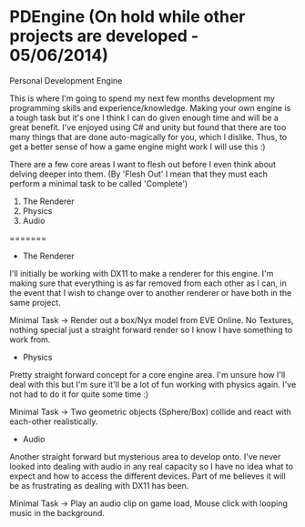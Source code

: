 PDEngine (On hold while other projects are developed - 05/06/2014)
========

Personal Development Engine

This is where I'm going to spend my next few months development my programming skills and experience/knowledge.
Making your own engine is a tough task but it's one I think I can do given enough time and will be a great benefit.
I've enjoyed using C# and unity but found that there are too many things that are done auto-magically for you, which 
I dislike. Thus, to get a better sense of how a game engine might work I will use this :)

There are a few core areas I want to flesh out before I even think about delving deeper into them.
(By 'Flesh Out' I mean that they must each perform a minimal task to be called 'Complete')

1. The Renderer
2. Physics
3. Audio

=======

- The Renderer

I'll initially be working with DX11 to make a renderer for this engine. I'm making sure that everything is as far removed
from each other as I can, in the event that I wish to change over to another renderer or have both in the same project.

Minimal Task -> Render out a box/Nyx model from EVE Online. No Textures, nothing special just a straight forward render
so I know I have something to work from.

- Physics

Pretty straight forward concept for a core engine area. I'm unsure how I'll deal with this but I'm sure it'll be a lot of 
fun working with physics again. I've not had to do it for quite some time :)

Minimal Task -> Two geometric objects (Sphere/Box) collide and react with each-other realistically.

- Audio

Another straight forward but mysterious area to develop onto. I've never looked into dealing with audio in any real 
capacity so I have no idea what to expect and how to access the different devices. Part of me believes it will be as
frustrating as dealing with DX11 has been.

Minimal Task -> Play an audio clip on game load, Mouse click with looping music in the background.
